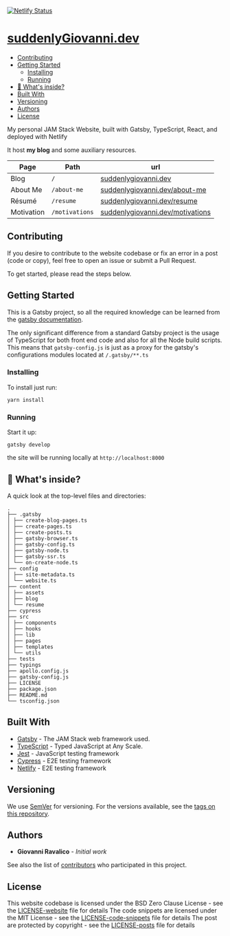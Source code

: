 [![Netlify Status](https://api.netlify.com/api/v1/badges/fb78a4e6-1971-4bc5-bbba-dea431a51fb3/deploy-status)](https://app.netlify.com/sites/suddenlygiovanni/deploys)
# [suddenlyGiovanni.dev]

- [Contributing](#contributing)
- [Getting Started](#getting-started)
  - [Installing](#installing)
  - [Running](#running)
- [🧐 What's inside?](#---what-s-inside-)
- [Built With](#built-with)
- [Versioning](#versioning)
- [Authors](#authors)
- [License](#license)

My personal JAM Stack Website, built with Gatsby, TypeScript, React, and deployed with Netlify

It host **my blog** and some auxiliary resources.

| Page       | Path           | url                                                                              |
| ---------- | -------------- | -------------------------------------------------------------------------------- |
| Blog       | `/`            | [suddenlygiovanni.dev](https://www.suddenlygiovanni.dev)                         |
| About Me   | `/about-me`    | [suddenlygiovanni.dev/about-me](https://www.suddenlygiovanni.dev/about-me)       |
| Résumé     | `/resume`      | [suddenlygiovanni.dev/resume](https://www.suddenlygiovanni.dev/resume)           |
| Motivation | `/motivations` | [suddenlygiovanni.dev/motivations](https://www.suddenlygiovanni.dev/motivations) |

## Contributing

If you desire to contribute to the website codebase or fix an error in a post (code or copy), feel free to open an issue or submit a Pull Request.

To get started, please read the steps below.

## Getting Started

This is a Gatsby project, so all the required knowledge can be learned from the [gatsby documentation](https://www.gatsbyjs.org/docs/).

The only significant difference from a standard Gatsby project is the usage of TypeScript for both front end code and also for all the Node build scripts.
This means that `gatsby-config.js` is just as a proxy for the gatsby's configurations modules located at `/.gatsby/**.ts`

### Installing

To install just run:

```shell
yarn install
```

### Running

Start it up:

```shell
gatsby develop
```

the site will be running locally at `http://localhost:8000`

## 🧐 What's inside?

A quick look at the top-level files and directories:

```shell
.
├── .gatsby
│ ├── create-blog-pages.ts
│ ├── create-pages.ts
│ ├── create-posts.ts
│ ├── gatsby-browser.ts
│ ├── gatsby-config.ts
│ ├── gatsby-node.ts
│ ├── gatsby-ssr.ts
│ └── on-create-node.ts
├── config
│ ├── site-metadata.ts
│ └── website.ts
├── content
│ ├── assets
│ ├── blog
│ └── resume
├── cypress
├── src
│ ├── components
│ ├── hooks
│ ├── lib
│ ├── pages
│ ├── templates
│ └── utils
├── tests
├── typings
├── apollo.config.js
├── gatsby-config.js
├── LICENSE
├── package.json
├── README.md
└── tsconfig.json
```

## Built With

- [Gatsby] - The JAM Stack web framework used.
- [TypeScript] - Typed JavaScript at Any Scale.
- [Jest] - JavaScript testing framework
- [Cypress] - E2E testing framework
- [Netlify] - E2E testing framework

## Versioning

We use [SemVer] for versioning. For the versions available, see the [tags on this repository](https://github.com/your/project/tags).

## Authors

- **Giovanni Ravalico** - _Initial work_

See also the list of [contributors] who participated in this project.

## License

This website codebase is licensed under the BSD Zero Clause License - see the [LICENSE-website] file for details
The code snippets are licensed under the MIT License - see the [LICENSE-code-snippets] file for details
The post are protected by copyright - see the [LICENSE-posts] file for details

[suddenlygiovanni.dev]: https://overreacted.io/
[gatsby]: https://www.gatsbyjs.org
[typescript]: https://www.typescriptlang.org
[jest]: https://jestjs.io
[cypress]: https://www.cypress.io
[netlify]: https://www.netlify.com
[semver]: http://semver.org/
[contributors]: https://github.com/your/project/contributors
[license-website]: LICENSE-website.md
[license-code-snippets]: LICENSE-code-snippets.md
[license-posts]: LICENSE-posts.md
